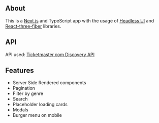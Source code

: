 ## About
This is a [Next.js](https://nextjs.org/) and TypeScript app with the usage of [Headless UI](https://headlessui.com/) and [React-three-fiber](https://docs.pmnd.rs/react-three-fiber/getting-started/introduction) libraries.

## API
API used: [Ticketmaster.com Discovery API](https://developer.ticketmaster.com/products-and-docs/apis/discovery-api/v2/)

## Features
- Server Side Rendered components
- Pagination
- Filter by genre
- Search
- Placeholder loading cards
-  Modals
- Burger menu on mobile